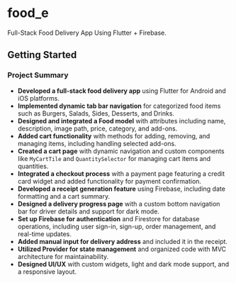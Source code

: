 # food_e

Full-Stack Food Delivery App Using Flutter + Firebase.

## Getting Started

### Project Summary

- **Developed a full-stack food delivery app** using Flutter for Android and iOS platforms.
- **Implemented dynamic tab bar navigation** for categorized food items such as Burgers, Salads, Sides, Desserts, and Drinks.
- **Designed and integrated a Food model** with attributes including name, description, image path, price, category, and add-ons.
- **Added cart functionality** with methods for adding, removing, and managing items, including handling selected add-ons.
- **Created a cart page** with dynamic navigation and custom components like `MyCartTile` and `QuantitySelector` for managing cart items and quantities.
- **Integrated a checkout process** with a payment page featuring a credit card widget and added functionality for payment confirmation.
- **Developed a receipt generation feature** using Firebase, including date formatting and a cart summary.
- **Designed a delivery progress page** with a custom bottom navigation bar for driver details and support for dark mode.
- **Set up Firebase for authentication** and Firestore for database operations, including user sign-in, sign-up, order management, and real-time updates.
- **Added manual input for delivery address** and included it in the receipt.
- **Utilized Provider for state management** and organized code with MVC architecture for maintainability.
- **Designed UI/UX** with custom widgets, light and dark mode support, and a responsive layout.
